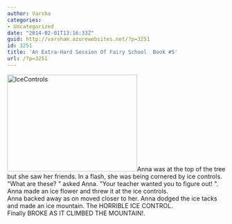 ```yaml
---
author: Varsha
categories:
- Uncategorized
date: "2014-02-01T13:16:33Z"
guid: http://varsham.azurewebsites.net/?p=3251
id: 3251
title: 'An Extra-Hard Session Of Fairy School  Book #5'
url: /?p=3251
---
```


<p style="text-align: left;">
  <a href="http://varsham.azurewebsites.net/wp-content/uploads/2014/02/IceControls.jpg"><img class="size-medium wp-image-3341 alignright" alt="IceControls" src="http://varsham.azurewebsites.net/wp-content/uploads/2014/02/IceControls-300x224.jpg" width="300" height="224" srcset="http://varsham.azurewebsites.net/wp-content/uploads/2014/02/IceControls-300x224.jpg 300w, http://varsham.azurewebsites.net/wp-content/uploads/2014/02/IceControls.jpg 640w" sizes="(max-width: 300px) 100vw, 300px" /></a>Anna was at the top of the tree but she saw her friends. In a flash, she was being cornered by ice controls.<br />  "What are these? " asked Anna.  "Your teacher wanted you to figure out! ". Anna made an ice flower and threw it at the ice controls.<br /> Anna backed away as on moved closer to her. Anna dodged the ice tacks and made an ice mountain. The HORRIBLE ICE CONTROL.<br /> Finally BROKE AS IT CLIMBED THE MOUNTAIN!.
</p>